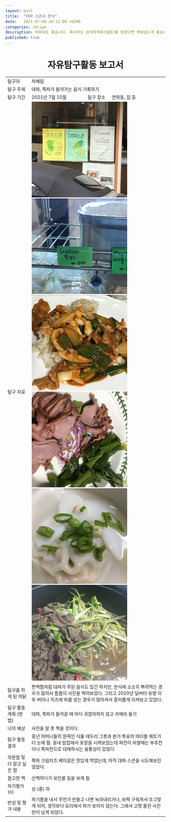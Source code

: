 ```yaml
---
layout: post
title:  "대파 스콘과 한식"
date:   2021-07-09 10:12:00 +0200
categories: recipe
description: 비워둬도 좋습니다. 혹시라도 검색최적화(SEO)를 원한다면 채워넣는게 좋습니다.
published: true
---
```


<h1 style='text-align:center;font-weight:bold;'>자유탐구활동 보고서</h1>

<table>
  <tr>
    <td style="width: 15%;">탐구자</td>
    <td style="width: 85%;" colspan=3>차혜림</td>
  </tr>
  <tr>
    <td>탐구 주제</td>
    <td colspan=3>대파, 쪽파가 들어가는 음식 기록하기</td>
  </tr>
  <tr>
    <td>탐구 기간</td>
    <td style="width: 35%;" >2021년 7월 10월</td>
    <td style="width: 15%;" >탐구 장소</td>
    <td style="width: 35%;" >연희동, 집 등</td>
  </tr>

  <tr>
    <td>탐구 자료</td>
    <td colspan=3> <img src="/asset/images/scone1.png" width="300px" /><img src="/asset/images/scone2.png" width="300px" /><img src="/asset/images/lim-f.png" width="300px" /><img src="/asset/images/lim-f1.png" width="300px" /><img src="/asset/images/lim-f2.png" width="300px" /><img src="/asset/images/lim-f3.png" width="300px" /></td>
  </tr>

  <tr>
    <td>탐구를 하게 된 까닭</td>
    <td colspan=3>편백찜처럼 대파가 주된 음식도 있긴 하지만, 한식에 소소히 뿌려먹는 경우가 많아서 틈틈이 사진을 찍어보았다. 그리고 2020년 딜버터 유행 이후 버터나 치즈에 파를 넣는 경우가 많아져서 흥미롭게 지켜보고 있었다.</td>
  </tr>
  <tr>
    <td>탐구 활동 계획 (방법)</td>
    <td colspan=3>
    대파, 쪽파가 들어갈 때 마다 귀찮아하지 않고 카메라 들기</td>
  </tr>
  <tr>
    <td>나의 예상</td>
    <td colspan=3>사진을 잘 못 찍을 것이다.</td>
  </tr>

  <tr>
    <td style="width: 15%;">탐구 활동 결과</td>
    <td style="width: 85%;" colspan=3> 중년 어머니들의 원픽인 식물 테두리 그릇과 본가 특유의 테이블 매트가 더 눈에 띔. 동네 밥집에서 포장을 시켜보았는데 파전이 비쌀때는 부추전이나 쪽파전으로 대체하시는 융통성이 있었다.</td>
  </tr>
  <tr>
    <td style="width: 15%;">의문점 및 더 알고 싶은 점</td>
    <td style="width: 85%;" colspan=3>쪽파 크림치즈 베이글은 맛있게 먹었는데, 아직 대파 스콘을 시도해보진 않았다.</td>
  </tr>
  <tr>
    <td style="width: 15%;">참고한 책</td>
    <td style="width: 85%;" colspan=3>산책하다가 유인물 등을 보게 됨</td>
  </tr>
  <tr>
    <td style="width: 15%;">자기평가(o)</td>
    <td style="width: 85%;" colspan=3> 상 (중) 하 </td>
  </tr>
  <tr>
    <td style="width: 15%;">반성 및 평가 내용</td>
    <td style="width: 85%;" colspan=3>파기름을 내서 무언가 만들고 나면 녹아내리거나, 바짝 구워져서 조그맣게 되어, 생각보다 요리에서 파가 보이지 않는다. 그래서 고명 올린 사진만이 남게 되었다.</td>
  </tr>
</table>
